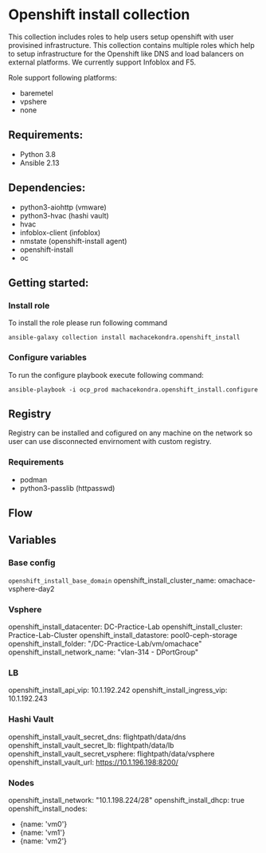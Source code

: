 # Openshift install collection
This collection includes roles to help users setup openshift with user provisined infrastructure.
This collection contains multiple roles which help to setup infrastructure for the Openshift like
DNS and load balancers on external platforms. We currently support Infoblox and F5.

Role support following platforms:
  - baremetel
  - vpshere
  - none

## Requirements:
 - Python 3.8
 - Ansible 2.13

## Dependencies:
 - python3-aiohttp (vmware)
 - python3-hvac (hashi vault)
 - hvac
 - infoblox-client (infoblox)
 - nmstate (openshift-install agent)
 - openshift-install
 - oc


## Getting started:

### Install role

To install the role please run following command

```
ansible-galaxy collection install machacekondra.openshift_install
```

### Configure variables

To run the configure playbook execute following command:

```
ansible-playbook -i ocp_prod machacekondra.openshift_install.configure
```


## Registry
Registry can be installed and cofigured on any machine on the network so user can use disconnected envirnoment with custom registry.

### Requirements
 - podman
 - python3-passlib (httpasswd)

## Flow

## Variables

### Base config
``
openshift_install_base_domain
``
openshift_install_cluster_name: omachace-vsphere-day2

### Vsphere
openshift_install_datacenter: DC-Practice-Lab
openshift_install_cluster: Practice-Lab-Cluster
openshift_install_datastore: pool0-ceph-storage
openshift_install_folder: "/DC-Practice-Lab/vm/omachace"
openshift_install_network_name: "vlan-314 - DPortGroup"

### LB
openshift_install_api_vip: 10.1.192.242
openshift_install_ingress_vip: 10.1.192.243

### Hashi Vault
openshift_install_vault_secret_dns: flightpath/data/dns
openshift_install_vault_secret_lb: flightpath/data/lb
openshift_install_vault_secret_vsphere: flightpath/data/vsphere
openshift_install_vault_url: https://10.1.196.198:8200/

### Nodes
openshift_install_network: "10.1.198.224/28"
openshift_install_dhcp: true
openshift_install_nodes:
  - {name: 'vm0'}
  - {name: 'vm1'}
  - {name: 'vm2'}
